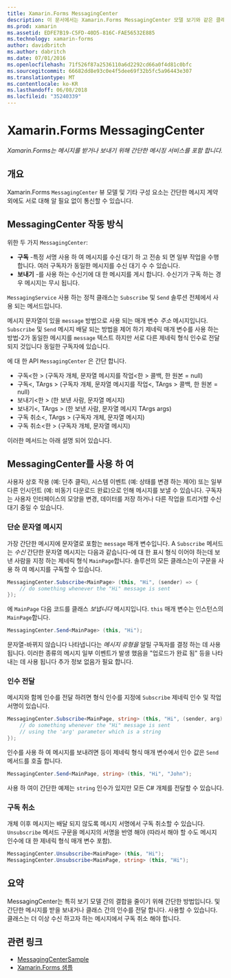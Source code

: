 ```yaml
---
title: Xamarin.Forms MessagingCenter
description: 이 문서에서는 Xamarin.Forms MessagingCenter 모델 보기와 같은 클래스 간의 결합을 줄이기 위해 메시지를 받거나 보내기 위해 사용 하는 방법을 설명 합니다.
ms.prod: xamarin
ms.assetid: EDFE7B19-C5FD-40D5-816C-FAE56532E885
ms.technology: xamarin-forms
author: davidbritch
ms.author: dabritch
ms.date: 07/01/2016
ms.openlocfilehash: 71f526f87a2536110a6d2292cd66a0f4d81c0bfc
ms.sourcegitcommit: 66682dd8e93c0e4f5dee69f32b5fc5a96443e307
ms.translationtype: MT
ms.contentlocale: ko-KR
ms.lasthandoff: 06/08/2018
ms.locfileid: "35240339"
---
```

# <a name="xamarinforms-messagingcenter"></a>Xamarin.Forms MessagingCenter

_Xamarin.Forms는 메시지를 받거나 보내기 위해 간단한 메시징 서비스를 포함 합니다._

<a name="Overview" />

## <a name="overview"></a>개요

Xamarin.Forms `MessagingCenter` 뷰 모델 및 기타 구성 요소는 간단한 메시지 계약 외에도 서로 대해 알 필요 없이 통신할 수 있습니다.

<a name="How_the_MessagingCenter_Works" />

## <a name="how-the-messagingcenter-works"></a>MessagingCenter 작동 방식

위한 두 가지 `MessagingCenter`:

-  **구독** -특정 서명 사용 하 여 메시지를 수신 대기 하 고 전송 되 면 일부 작업을 수행 합니다. 여러 구독자가 동일한 메시지를 수신 대기 수 수 있습니다.
-  **보내기** -를 사용 하는 수신기에 대 한 메시지를 게시 합니다. 수신기가 구독 하는 경우 메시지는 무시 됩니다.


`MessagingService` 사용 하는 정적 클래스는 `Subscribe` 및 `Send` 솔루션 전체에서 사용 되는 메서드입니다.

메시지 문자열이 있을 `message` 방법으로 사용 되는 매개 변수 *주소* 메시지입니다. `Subscribe` 및 `Send` 메시지 배달 되는 방법을 제어 하기 제네릭 매개 변수를 사용 하는 방법-2가 동일한 메시지를 `message` 텍스트 하지만 서로 다른 제네릭 형식 인수로 전달 되지 것입니다 동일한 구독자에 있습니다.

에 대 한 API `MessagingCenter` 은 간단 합니다.

-  구독&lt;한 > (구독자 개체, 문자열 메시지를 작업&lt;한 > 콜백, 한 원본 = null)
-  구독&lt;, TArgs > (구독자 개체, 문자열 메시지를 작업&lt;, TArgs > 콜백, 한 원본 = null)
-  보내기&lt;한 > (한 보낸 사람, 문자열 메시지)
-  보내기&lt;, TArgs > (한 보낸 사람, 문자열 메시지 TArgs args)
-  구독 취소&lt;, TArgs > (구독자 개체, 문자열 메시지)
-  구독 취소&lt;한 > (구독자 개체, 문자열 메시지)


이러한 메서드는 아래 설명 되어 있습니다.

<a name="Using_the_MessagingCenter" />

## <a name="using-the-messagingcenter"></a>MessagingCenter를 사용 하 여

사용자 상호 작용 (예: 단추 클릭), 시스템 이벤트 (예: 상태를 변경 하는 제어) 또는 일부 다른 인시던트 (예: 비동기 다운로드 완료)으로 인해 메시지를 보낼 수 있습니다. 구독자는 사용자 인터페이스의 모양을 변경, 데이터를 저장 하거나 다른 작업을 트리거할 수신 대기 중일 수 있습니다.

### <a name="simple-string-message"></a>단순 문자열 메시지

가장 간단한 메시지에 문자열로 포함는 `message` 매개 변수입니다. A `Subscribe` 메서드는 *수신* 간단한 문자열 메시지는 다음과 같습니다-에 대 한 표시 형식 이어야 하는데 보낸 사람을 지정 하는 제네릭 형식 `MainPage`합니다. 솔루션의 모든 클래스는이 구문을 사용 하 여 메시지를 구독할 수 있습니다.

```csharp
MessagingCenter.Subscribe<MainPage> (this, "Hi", (sender) => {
    // do something whenever the "Hi" message is sent
});
```

에 `MainPage` 다음 코드를 클래스 *보냅니다* 메시지입니다. `this` 매개 변수는 인스턴스의 `MainPage`합니다.

```csharp
MessagingCenter.Send<MainPage> (this, "Hi");
```

문자열-바뀌지 않습니다 나타냅니다는 *메시지 유형을* 알릴 구독자를 결정 하는 데 사용 됩니다. 이러한 종류의 메시지 일부 이벤트가 발생 했음을 "업로드가 완료 됨" 등을 나타내는 데 사용 됩니다 추가 정보 없음가 필요 합니다.

### <a name="passing-an-argument"></a>인수 전달

메시지와 함께 인수를 전달 하려면 형식 인수를 지정에 `Subscribe` 제네릭 인수 및 작업 서명이 있습니다.

```csharp
MessagingCenter.Subscribe<MainPage, string> (this, "Hi", (sender, arg) => {
    // do something whenever the "Hi" message is sent
    // using the 'arg' parameter which is a string
});
```

인수를 사용 하 여 메시지를 보내려면 등이 제네릭 형식 매개 변수에서 인수 값은 `Send` 메서드를 호출 합니다.

```csharp
MessagingCenter.Send<MainPage, string> (this, "Hi", "John");
```

사용 하 여이 간단한 예제는 `string` 인수가 있지만 모든 C# 개체를 전달할 수 있습니다.

### <a name="unsubscribe"></a>구독 취소

개체 이후 메시지는 배달 되지 않도록 메시지 서명에서 구독 취소할 수 있습니다. `Unsubscribe` 메서드 구문을 메시지의 서명을 반영 해야 (따라서 해야 할 수도 메시지 인수에 대 한 제네릭 형식 매개 변수 포함).

```csharp
MessagingCenter.Unsubscribe<MainPage> (this, "Hi");
MessagingCenter.Unsubscribe<MainPage, string> (this, "Hi");
```

<a name="Summary" />

## <a name="summary"></a>요약

MessagingCenter는 특히 보기 모델 간의 결합을 줄이기 위해 간단한 방법입니다. 및 간단한 메시지를 받을 보내거나 클래스 간의 인수를 전달 합니다. 사용할 수 있습니다. 클래스는 더 이상 수신 하고자 하는 메시지에서 구독 취소 해야 합니다.


## <a name="related-links"></a>관련 링크

- [MessagingCenterSample](https://developer.xamarin.com/samples/UsingMessagingCenter)
- [Xamarin.Forms 샘플](https://github.com/xamarin/xamarin-forms-samples)
